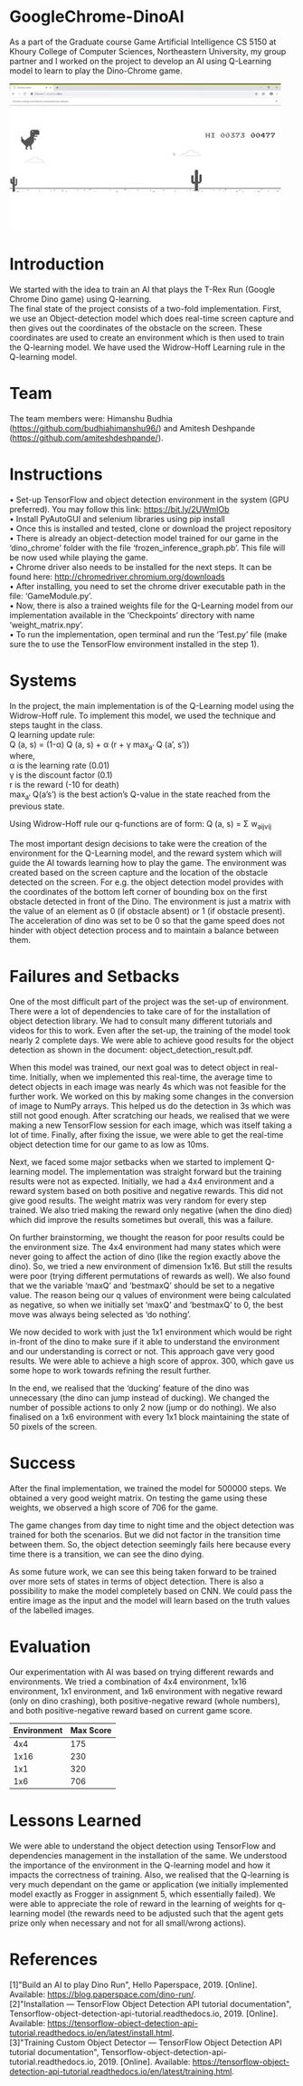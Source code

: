 # GoogleChrome-DinoAI

As a part of the Graduate course Game Artificial Intelligence CS 5150 at Khoury College of Computer Sciences, Northeastern University, my group partner and I worked on the project to develop an AI using Q-Learning model to learn to play the Dino-Chrome game.

[![VIDEO](Test.gif)](https://v637g.app.goo.gl/9eWb6WFFLxmiy36cA)

# Introduction
We started with the idea to train an AI that plays the T-Rex Run (Google Chrome Dino game) using Q-learning. <br />
The final state of the project consists of a two-fold implementation. First, we use an Object-detection model which does real-time screen capture and then gives out the coordinates of the obstacle on the screen. These coordinates are used to create an environment which is then used to train the Q-learning model. We have used the Widrow-Hoff Learning rule in the Q-learning model. 

# Team
The team members were: Himanshu Budhia (https://github.com/budhiahimanshu96/) and Amitesh Deshpande (https://github.com/amiteshdeshpande/). 

# Instructions
•	Set-up TensorFlow and object detection environment in the system (GPU preferred). You may follow this link: https://bit.ly/2UWmIOb <br />
•	Install PyAutoGUI and selenium libraries using pip install <br />
•	Once this is installed and tested, clone or download the project repository <br />
•	There is already an object-detection model trained for our game in the ‘dino_chrome’ folder with the file ‘frozen_inference_graph.pb’. This file will be now used while playing the game. <br />
•	Chrome driver also needs to be installed for the next steps. It can be found here: http://chromedriver.chromium.org/downloads <br />
•	After installing, you need to set the chrome driver executable path in the file: ‘GameModule.py’. <br />
•	Now, there is also a trained weights file for the Q-Learning model from our implementation available in the ‘Checkpoints’ directory with name ‘weight_matrix.npy’. <br />
•	To run the implementation, open terminal and run the ‘Test.py’ file (make sure the to use the TensorFlow environment installed in the step 1). 

# Systems
In the project, the main implementation is of the Q-Learning model using the Widrow-Hoff rule. To implement this model, we used the technique and steps taught in the class. <br />
Q learning update rule:<br />
Q (a, s) = (1-α) Q (a, s) + α (r + γ max<sub>a’</sub> Q (a’, s’))<br />
where,<br />
	α is the learning rate (0.01)<br />
	γ is the discount factor (0.1)<br />
	r is the reward (-10 for death)<br />
	max<sub>a’</sub> Q(a’s’) is the best action’s Q-value in the state reached from the previous state. <br />

Using Widrow-Hoff rule our q-functions are of form:
Q (a, s) = Σ w<sub>aijvij</sub> <br />

The most important design decisions to take were the creation of the environment for the Q-Learning model, and the reward system which will guide the AI towards learning how to play the game. The environment was created based on the screen capture and the location of the obstacle detected on the screen. For e.g. the object detection model provides with the coordinates of the bottom left corner of bounding box on the first obstacle detected in front of the Dino. The environment is just a matrix with the value of an element as 0 (if obstacle absent) or 1 (if obstacle present). The acceleration of dino was set to be 0 so that the game speed does not hinder with object detection process and to maintain a balance between them.

# Failures and Setbacks

One of the most difficult part of the project was the set-up of environment. There were a lot of dependencies to take care of for the installation of object detection library. We had to consult many different tutorials and videos for this to work. Even after the set-up, the training of the model took nearly 2 complete days. We were able to achieve good results for the object detection as shown in the document: object_detection_result.pdf. <br />

When this model was trained, our next goal was to detect object in real-time. Initially, when we implemented this real-time, the average time to detect objects in each image was nearly 4s which was not feasible for the further work. We worked on this by making some changes in the conversion of image to NumPy arrays. This helped us do the detection in 3s which was still not good enough. After scratching our heads, we realised that we were making a new TensorFlow session for each image, which was itself taking a lot of time. Finally, after fixing the issue, we were able to get the real-time object detection time for our game to as low as 10ms. <br />

Next, we faced some major setbacks when we started to implement Q-learning model. The implementation was straight forward but the training results were not as expected. Initially, we had a 4x4 environment and a reward system based on both positive and negative rewards. This did not give good results. The weight matrix was very random for every step trained. We also tried making the reward only negative (when the dino died) which did improve the results sometimes but overall, this was a failure. <br />

On further brainstorming, we thought the reason for poor results could be the environment size. The 4x4 environment had many states which were never going to affect the action of dino (like the region exactly above the dino). So, we tried a new environment of dimension 1x16. But still the results were poor (trying different permutations of rewards as well). We also found that we the variable ‘maxQ’ and ‘bestmaxQ’ should be set to a negative value. The reason being our q values of environment were being calculated as negative, so when we initially set ‘maxQ’ and ‘bestmaxQ’ to 0, the best move was always being selected as ‘do nothing’. <br />

We now decided to work with just the 1x1 environment which would be right in-front of the dino to make sure if it able to understand the environment and our understanding is correct or not. This approach gave very good results. We were able to achieve a high score of approx. 300, which gave us some hope to work towards refining the result further. <br />

In the end, we realised that the ‘ducking’ feature of the dino was unnecessary (the dino can jump instead of ducking). We changed the number of possible actions to only 2 now (jump or do nothing). We also finalised on a 1x6 environment with every 1x1 block maintaining the state of 50 pixels of the screen. <br />

# Success

After the final implementation, we trained the model for 500000 steps. We obtained a very good weight matrix. On testing the game using these weights, we observed a high score of 706 for the game. <br />

The game changes from day time to night time and the object detection was trained for both the scenarios. But we did not factor in the transition time between them. So, the object detection seemingly fails here because every time there is a transition, we can see the dino dying. <br />

As some future work, we can see this being taken forward to be trained over more sets of states in terms of object detection. There is also a possibility to make the model completely based on CNN. We could pass the entire image as the input and the model will learn based on the truth values of the labelled images.<br />


# Evaluation

Our experimentation with AI was based on trying different rewards and environments. We tried a combination of 4x4 environment, 1x16 environment, 1x1 environment, and 1x6 environment with negative reward (only on dino crashing), both positive-negative reward (whole numbers), and both positive-negative reward based on current game score. <br />

| Environment | Max Score |
| --- | --- |
| 4x4 | 175 |
| 1x16 | 230 |
| 1x1 | 320 |
| 1x6 | 706 |

# Lessons Learned

We were able to understand the object detection using TensorFlow and dependencies management in the installation of the same. We understood the importance of the environment in the Q-learning model and how it impacts the correctness of training. Also, we realised that the Q-learning is very much dependant on the game or application (we initially implemented model exactly as Frogger in assignment 5, which essentially failed). We were able to appreciate the role of reward in the learning of weights for q-learning model (the rewards need to be adjusted such that the agent gets prize only when necessary and not for all small/wrong actions).

# References

[1]"Build an AI to play Dino Run", Hello Paperspace, 2019. [Online]. Available: https://blog.paperspace.com/dino-run/. <br />
[2]"Installation — TensorFlow Object Detection API tutorial documentation", Tensorflow-object-detection-api-tutorial.readthedocs.io, 2019. [Online]. Available: https://tensorflow-object-detection-api-tutorial.readthedocs.io/en/latest/install.html. <br />
[3]"Training Custom Object Detector — TensorFlow Object Detection API tutorial documentation", Tensorflow-object-detection-api-tutorial.readthedocs.io, 2019. [Online]. Available: https://tensorflow-object-detection-api-tutorial.readthedocs.io/en/latest/training.html. 
